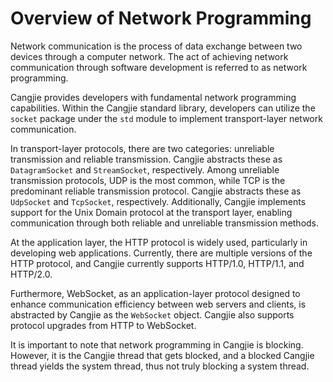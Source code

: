# Overview of Network Programming

Network communication is the process of data exchange between two devices through a computer network. The act of achieving network communication through software development is referred to as network programming.

Cangjie provides developers with fundamental network programming capabilities. Within the Cangjie standard library, developers can utilize the `socket` package under the `std` module to implement transport-layer network communication.

In transport-layer protocols, there are two categories: unreliable transmission and reliable transmission. Cangjie abstracts these as `DatagramSocket` and `StreamSocket`, respectively. Among unreliable transmission protocols, UDP is the most common, while TCP is the predominant reliable transmission protocol. Cangjie abstracts these as `UdpSocket` and `TcpSocket`, respectively. Additionally, Cangjie implements support for the Unix Domain protocol at the transport layer, enabling communication through both reliable and unreliable transmission methods.

At the application layer, the HTTP protocol is widely used, particularly in developing web applications. Currently, there are multiple versions of the HTTP protocol, and Cangjie currently supports HTTP/1.0, HTTP/1.1, and HTTP/2.0.

Furthermore, WebSocket, as an application-layer protocol designed to enhance communication efficiency between web servers and clients, is abstracted by Cangjie as the `WebSocket` object. Cangjie also supports protocol upgrades from HTTP to WebSocket.

It is important to note that network programming in Cangjie is blocking. However, it is the Cangjie thread that gets blocked, and a blocked Cangjie thread yields the system thread, thus not truly blocking a system thread.